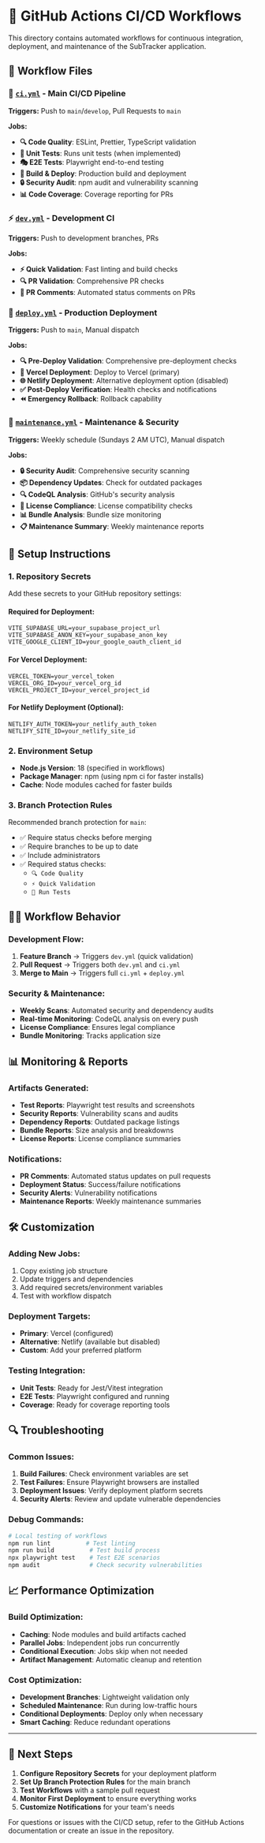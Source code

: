 # 🚀 GitHub Actions CI/CD Workflows

This directory contains automated workflows for continuous integration, deployment, and maintenance of the SubTracker application.

## 📁 Workflow Files

### 🔄 [`ci.yml`](./ci.yml) - Main CI/CD Pipeline
**Triggers:** Push to `main`/`develop`, Pull Requests to `main`

**Jobs:**
- **🔍 Code Quality**: ESLint, Prettier, TypeScript validation
- **🧪 Unit Tests**: Runs unit tests (when implemented)
- **🎭 E2E Tests**: Playwright end-to-end testing
- **🚀 Build & Deploy**: Production build and deployment
- **🔒 Security Audit**: npm audit and vulnerability scanning
- **📊 Code Coverage**: Coverage reporting for PRs

### ⚡ [`dev.yml`](./dev.yml) - Development CI
**Triggers:** Push to development branches, PRs

**Jobs:**
- **⚡ Quick Validation**: Fast linting and build checks
- **🔍 PR Validation**: Comprehensive PR checks
- **💬 PR Comments**: Automated status comments on PRs

### 🚀 [`deploy.yml`](./deploy.yml) - Production Deployment
**Triggers:** Push to `main`, Manual dispatch

**Jobs:**
- **🔍 Pre-Deploy Validation**: Comprehensive pre-deployment checks
- **🚀 Vercel Deployment**: Deploy to Vercel (primary)
- **🌐 Netlify Deployment**: Alternative deployment option (disabled)
- **✅ Post-Deploy Verification**: Health checks and notifications
- **⏪ Emergency Rollback**: Rollback capability

### 🔧 [`maintenance.yml`](./maintenance.yml) - Maintenance & Security
**Triggers:** Weekly schedule (Sundays 2 AM UTC), Manual dispatch

**Jobs:**
- **🔒 Security Audit**: Comprehensive security scanning
- **📦 Dependency Updates**: Check for outdated packages
- **🔍 CodeQL Analysis**: GitHub's security analysis
- **📄 License Compliance**: License compatibility checks
- **📊 Bundle Analysis**: Bundle size monitoring
- **📋 Maintenance Summary**: Weekly maintenance reports

## 🔧 Setup Instructions

### 1. Repository Secrets
Add these secrets to your GitHub repository settings:

#### Required for Deployment:
```
VITE_SUPABASE_URL=your_supabase_project_url
VITE_SUPABASE_ANON_KEY=your_supabase_anon_key
VITE_GOOGLE_CLIENT_ID=your_google_oauth_client_id
```

#### For Vercel Deployment:
```
VERCEL_TOKEN=your_vercel_token
VERCEL_ORG_ID=your_vercel_org_id
VERCEL_PROJECT_ID=your_vercel_project_id
```

#### For Netlify Deployment (Optional):
```
NETLIFY_AUTH_TOKEN=your_netlify_auth_token
NETLIFY_SITE_ID=your_netlify_site_id
```

### 2. Environment Setup
- **Node.js Version**: 18 (specified in workflows)
- **Package Manager**: npm (using npm ci for faster installs)
- **Cache**: Node modules cached for faster builds

### 3. Branch Protection Rules
Recommended branch protection for `main`:
- ✅ Require status checks before merging
- ✅ Require branches to be up to date
- ✅ Include administrators
- ✅ Required status checks:
  - `🔍 Code Quality`
  - `⚡ Quick Validation`
  - `🧪 Run Tests`

## 🏃‍♂️ Workflow Behavior

### Development Flow:
1. **Feature Branch** → Triggers `dev.yml` (quick validation)
2. **Pull Request** → Triggers both `dev.yml` and `ci.yml`
3. **Merge to Main** → Triggers full `ci.yml` + `deploy.yml`

### Security & Maintenance:
- **Weekly Scans**: Automated security and dependency audits
- **Real-time Monitoring**: CodeQL analysis on every push
- **License Compliance**: Ensures legal compliance
- **Bundle Monitoring**: Tracks application size

## 📊 Monitoring & Reports

### Artifacts Generated:
- **Test Reports**: Playwright test results and screenshots
- **Security Reports**: Vulnerability scans and audits
- **Dependency Reports**: Outdated package listings
- **Bundle Reports**: Size analysis and breakdowns
- **License Reports**: License compliance summaries

### Notifications:
- **PR Comments**: Automated status updates on pull requests
- **Deployment Status**: Success/failure notifications
- **Security Alerts**: Vulnerability notifications
- **Maintenance Reports**: Weekly maintenance summaries

## 🛠️ Customization

### Adding New Jobs:
1. Copy existing job structure
2. Update triggers and dependencies
3. Add required secrets/environment variables
4. Test with workflow dispatch

### Deployment Targets:
- **Primary**: Vercel (configured)
- **Alternative**: Netlify (available but disabled)
- **Custom**: Add your preferred platform

### Testing Integration:
- **Unit Tests**: Ready for Jest/Vitest integration
- **E2E Tests**: Playwright configured and running
- **Coverage**: Ready for coverage reporting tools

## 🔍 Troubleshooting

### Common Issues:
1. **Build Failures**: Check environment variables are set
2. **Test Failures**: Ensure Playwright browsers are installed
3. **Deployment Issues**: Verify deployment platform secrets
4. **Security Alerts**: Review and update vulnerable dependencies

### Debug Commands:
```bash
# Local testing of workflows
npm run lint          # Test linting
npm run build          # Test build process
npx playwright test    # Test E2E scenarios
npm audit              # Check security vulnerabilities
```

## 📈 Performance Optimization

### Build Optimization:
- **Caching**: Node modules and build artifacts cached
- **Parallel Jobs**: Independent jobs run concurrently
- **Conditional Execution**: Jobs skip when not needed
- **Artifact Management**: Automatic cleanup and retention

### Cost Optimization:
- **Development Branches**: Lightweight validation only
- **Scheduled Maintenance**: Run during low-traffic hours
- **Conditional Deployments**: Deploy only when necessary
- **Smart Caching**: Reduce redundant operations

---

## 🎯 Next Steps

1. **Configure Repository Secrets** for your deployment platform
2. **Set Up Branch Protection Rules** for the main branch
3. **Test Workflows** with a sample pull request
4. **Monitor First Deployment** to ensure everything works
5. **Customize Notifications** for your team's needs

For questions or issues with the CI/CD setup, refer to the GitHub Actions documentation or create an issue in the repository.
